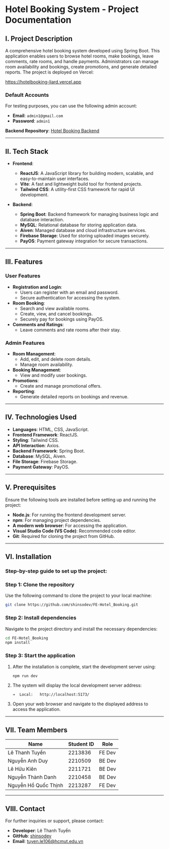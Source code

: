 # Hotel Booking System - Project Documentation

## I. Project Description
A comprehensive hotel booking system developed using Spring Boot. This application enables users to browse hotel rooms, make bookings, leave comments, rate rooms, and handle payments. Administrators can manage room availability and bookings, create promotions, and generate detailed reports. The project is deployed on Vercel:

https://hotelbooking-liard.vercel.app

### Default Accounts
For testing purposes, you can use the following admin account:
- **Email**: `admin1@gmail.com`  
- **Password**: `admin1`  

**Backend Repository**: [Hotel Booking Backend](https://github.com/AndyBk1202/HotelBooking)

---

## II. Tech Stack
- **Frontend**:
  - **ReactJS**: A JavaScript library for building modern, scalable, and easy-to-maintain user interfaces.
  - **Vite**: A fast and lightweight build tool for frontend projects.
  - **Tailwind CSS**: A utility-first CSS framework for rapid UI development.

- **Backend**:
  - **Spring Boot**: Backend framework for managing business logic and database interaction.
  - **MySQL**: Relational database for storing application data.
  - **Aiven**: Managed database and cloud infrastructure services.
  - **Firebase Storage**: Used for storing uploaded images securely.
  - **PayOS**: Payment gateway integration for secure transactions.

---

## III. Features
### User Features
- **Registration and Login**:
  - Users can register with an email and password.
  - Secure authentication for accessing the system.
- **Room Booking**:
  - Search and view available rooms.
  - Create, view, and cancel bookings.
  - Securely pay for bookings using PayOS.
- **Comments and Ratings**:
  - Leave comments and rate rooms after their stay.

### Admin Features
- **Room Management**:
  - Add, edit, and delete room details.
  - Manage room availability.
- **Booking Management**:
  - View and modify user bookings.
- **Promotions**:
  - Create and manage promotional offers.
- **Reporting**:
  - Generate detailed reports on bookings and revenue.

---

## IV. Technologies Used
- **Languages**: HTML, CSS, JavaScript.
- **Frontend Framework**: ReactJS.
- **Styling**: Tailwind CSS.
- **API Interaction**: Axios.
- **Backend Framework**: Spring Boot.
- **Database**: MySQL, Aiven.
- **File Storage**: Firebase Storage.
- **Payment Gateway**: PayOS.

---

## V. Prerequisites
Ensure the following tools are installed before setting up and running the project:
- **Node.js**: For running the frontend development server.
- **npm**: For managing project dependencies.
- **A modern web browser**: For accessing the application.
- **Visual Studio Code (VS Code)**: Recommended code editor.
- **Git**: Required for cloning the project from GitHub.

---

## VI. Installation
### Step-by-step guide to set up the project:

### Step 1: Clone the repository
Use the following command to clone the project to your local machine:
```bash
git clone https://github.com/shinsodev/FE-Hotel_Booking.git
```

### Step 2: Install dependencies
Navigate to the project directory and install the necessary dependencies:
```bash
cd FE-Hotel_Booking
npm install
```

### Step 3: Start the application
1. After the installation is complete, start the development server using:
   ```bash
   npm run dev
   ```
2. The system will display the local development server address:
   ```
   ➔  Local:   http://localhost:5173/
   ```
3. Open your web browser and navigate to the displayed address to access the application.

---

## VII. Team Members
| Name                  | Student ID | Role               |
|-----------------------|------------|--------------------|
| Lê Thanh Tuyển       | 2213836    |       FE Dev        |
| Nguyễn Anh Duy       | 2210509    |       BE Dev        |
| Lê Hữu Kiên          | 2211721    |       BE Dev        |
| Nguyễn Thành Danh    | 2210458    |       BE Dev        |
| Nguyễn Hồ Quốc Thịnh | 2213287    |       FE Dev        |

---

## VIII. Contact
For further inquiries or support, please contact:
- **Developer**: Lê Thanh Tuyển
- **GitHub**: [shinsodev](https://github.com/shinsodev)
- **Email**: tuyen.le106@hcmut.edu.vn
